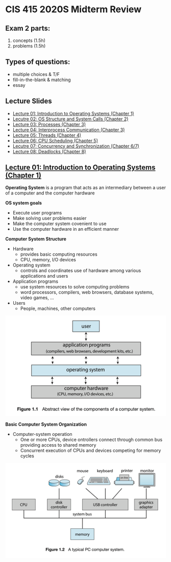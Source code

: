 # CIS 415 2020S Midterm Review

## Exam 2 parts:
 1. concepts (1.5h)
 2. problems (1.5h)
 
## Types of questions:
* multiple choices & T/F
* fill-in-the-blank & matching
* essay

## Lecture Slides
* [Lecture 01: Introduction to Operating Systems (Chapter 1)](https://github.com/missystem/cis415review/blob/master/lecture-1-introduction.pdf)
* [Lecutre 02: OS Structure and System Calls (Chapter 2)](https://github.com/missystem/cis415review/blob/master/lecture-2-structure.pdf)
* [Lecture 03: Processes (Chapter 3)](https://github.com/missystem/cis415review/blob/master/lecture-3-processes.pdf)
* [Lecture 04: Interprocess Communication (Chapter 3)](https://github.com/missystem/cis415review/blob/master/lecture-4-ipc.pdf)
* [Lecture 05: Threads (Chapter 4)](https://github.com/missystem/cis415review/blob/master/lecture-5-threads.pdf)
* [Lecture 06: CPU Scheduling (Chapter 5)](https://github.com/missystem/cis415review/blob/master/lecture-6-scheduling.pdf)
* [Lecutre 07: Concurrency and Synchronization (Chapter 6/7)](https://github.com/missystem/cis415review/blob/master/lecture-7-synchronization.pdf)
* [Lecture 08: Deadlocks (Chapter 8)](https://github.com/missystem/cis415review/blob/master/lecture-8-deadlocks.pdf)


## [Lecture 01: Introduction to Operating Systems (Chapter 1)](https://github.com/missystem/cis415review/blob/master/lecture-1-introduction.pdf)

**Operating System** is a program that acts as an intermediary between a user of a computer and the computer hardware

 
**OS system goals**
* Execute user programs
* Make solving user problems easier
* Make the computer system covenient to use
* Use the computer hardware in an efficient manner

**Computer System Structure**
* Hardware
	- provides basic computing resources
	- CPU, memory, I/O devices
* Operating system
	- controls and coordinates use of hardware among various applications and users
* Application programs
	- use system resources to solve computing problems
	- word processors, compilers, web browsers, database systems, video games, ...
* Users
	- People, machines, other computers
 <img src="https://github.com/missystem/cis415review/blob/master/ch1_OSstructure.png">

**Basic Computer System Organization**
* Computer-system operation
	- One or more CPUs, device ontrollers connect through common bus providing access to shared memory
	- Concurrent execution of CPUs and devices competing for memory cycles
<img src="https://github.com/missystem/cis415review/blob/master/ch1_systembus.png">

